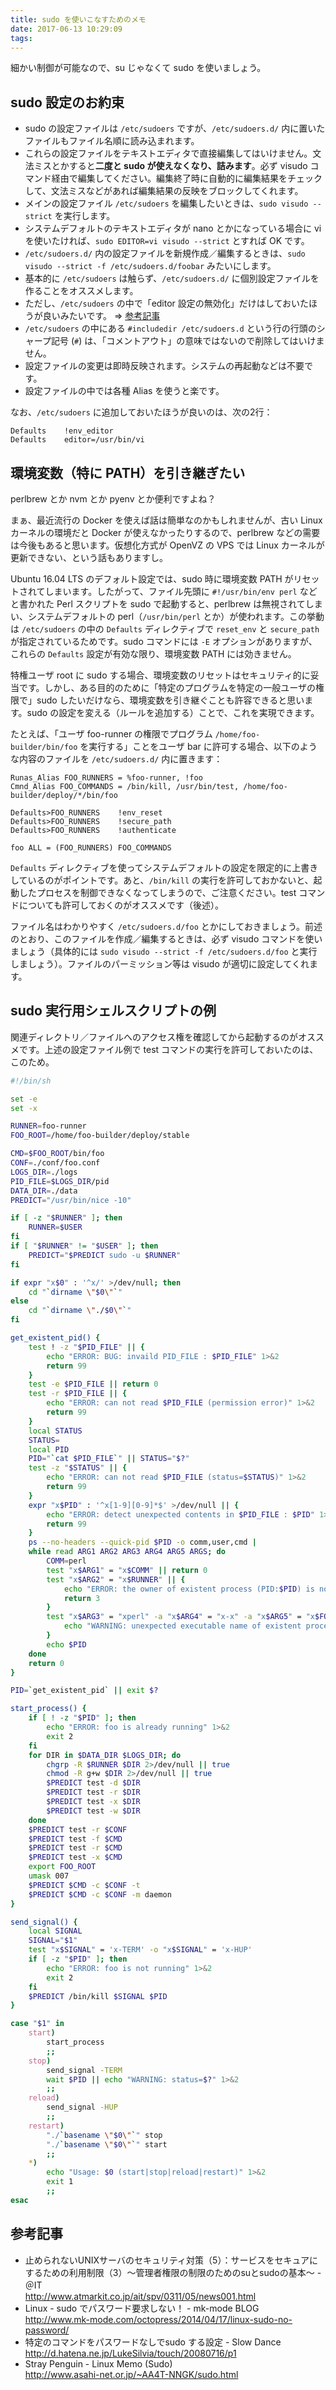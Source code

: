 ```yaml
---
title: sudo を使いこなすためのメモ
date: 2017-06-13 10:29:09
tags:
---
```


細かい制御が可能なので、su じゃなくて sudo を使いましょう。


## sudo 設定のお約束

- sudo の設定ファイルは `/etc/sudoers` ですが、`/etc/sudoers.d/` 内に置いたファイルもファイル名順に読み込まれます。
- これらの設定ファイルをテキストエディタで直接編集してはいけません。文法ミスとかすると**二度と sudo が使えなくなり、詰みます**。必ず visudo コマンド経由で編集してください。編集終了時に自動的に編集結果をチェックして、文法ミスなどがあれば編集結果の反映をブロックしてくれます。
- メインの設定ファイル `/etc/sudoers` を編集したいときは、`sudo visudo --strict` を実行します。
- システムデフォルトのテキストエディタが nano とかになっている場合に vi を使いたければ、`sudo EDITOR=vi visudo --strict` とすれば OK です。
- `/etc/sudoers.d/` 内の設定ファイルを新規作成／編集するときは、`sudo visudo --strict -f /etc/sudoers.d/foobar` みたいにします。
- 基本的に `/etc/sudoers` は触らず、`/etc/sudoers.d/` に個別設定ファイルを作ることをオススメします。
- ただし、`/etc/sudoers` の中で「editor 設定の無効化」だけはしておいたほうが良いみたいです。 ⇒ [参考記事](http://www.asahi-net.or.jp/~AA4T-NNGK/sudo.html#defaultsdef)
- `/etc/sudoers` の中にある `#includedir /etc/sudoers.d` という行の行頭のシャープ記号 (`#`) は、「コメントアウト」の意味ではないので削除してはいけません。
- 設定ファイルの変更は即時反映されます。システムの再起動などは不要です。
- 設定ファイルの中では各種 Alias を使うと楽です。

なお、`/etc/sudoers` に追加しておいたほうが良いのは、次の2行：

```
Defaults    !env_editor
Defaults    editor=/usr/bin/vi
```


## 環境変数（特に PATH）を引き継ぎたい

perlbrew とか nvm とか pyenv とか便利ですよね？

まぁ、最近流行の Docker を使えば話は簡単なのかもしれませんが、古い Linux カーネルの環境だと Docker が使えなかったりするので、perlbrew などの需要は今後もあると思います。仮想化方式が OpenVZ の VPS では Linux カーネルが更新できない、という話もありますし。

Ubuntu 16.04 LTS のデフォルト設定では、sudo 時に環境変数 PATH がリセットされてしまいます。したがって、ファイル先頭に `#!/usr/bin/env perl` などと書かれた Perl スクリプトを sudo で起動すると、perlbrew は無視されてしまい、システムデフォルトの perl（`/usr/bin/perl` とか）が使われます。この挙動は `/etc/sudoers` の中の `Defaults` ディレクティブで `reset_env` と `secure_path` が指定されているためです。sudo コマンドには `-E` オプションがありますが、これらの `Defaults` 設定が有効な限り、環境変数 PATH には効きません。

特権ユーザ root に sudo する場合、環境変数のリセットはセキュリティ的に妥当です。しかし、ある目的のために「特定のプログラムを特定の一般ユーザの権限で」sudo したいだけなら、環境変数を引き継ぐことも許容できると思います。sudo の設定を変える（ルールを追加する）ことで、これを実現できます。

たとえば、「ユーザ foo-runner の権限でプログラム `/home/foo-builder/bin/foo` を実行する」ことをユーザ bar に許可する場合、以下のような内容のファイルを `/etc/sudoers.d/` 内に置きます：

```
Runas_Alias FOO_RUNNERS = %foo-runner, !foo
Cmnd_Alias FOO_COMMANDS = /bin/kill, /usr/bin/test, /home/foo-builder/deploy/*/bin/foo

Defaults>FOO_RUNNERS    !env_reset
Defaults>FOO_RUNNERS    !secure_path
Defaults>FOO_RUNNERS    !authenticate

foo ALL = (FOO_RUNNERS) FOO_COMMANDS
```

`Defaults` ディレクティブを使ってシステムデフォルトの設定を限定的に上書きしているのがポイントです。あと、`/bin/kill` の実行を許可しておかないと、起動したプロセスを制御できなくなってしまうので、ご注意ください。test コマンドについても許可しておくのがオススメです（後述）。

ファイル名はわかりやすく `/etc/sudoers.d/foo` とかにしておきましょう。前述のとおり、このファイルを作成／編集するときは、必ず visudo コマンドを使いましょう（具体的には `sudo visudo --strict -f /etc/sudoers.d/foo` と実行しましょう）。ファイルのパーミッション等は visudo が適切に設定してくれます。


## sudo 実行用シェルスクリプトの例

関連ディレクトリ／ファイルへのアクセス権を確認してから起動するのがオススメです。上述の設定ファイル例で test コマンドの実行を許可しておいたのは、このため。

```bash
#!/bin/sh

set -e
set -x

RUNNER=foo-runner
FOO_ROOT=/home/foo-builder/deploy/stable

CMD=$FOO_ROOT/bin/foo
CONF=./conf/foo.conf
LOGS_DIR=./logs
PID_FILE=$LOGS_DIR/pid
DATA_DIR=./data
PREDICT="/usr/bin/nice -10"

if [ -z "$RUNNER" ]; then
    RUNNER=$USER
fi
if [ "$RUNNER" != "$USER" ]; then
    PREDICT="$PREDICT sudo -u $RUNNER"
fi

if expr "x$0" : '^x/' >/dev/null; then
    cd "`dirname \"$0\"`"
else
    cd "`dirname \"./$0\"`"
fi

get_existent_pid() {
    test ! -z "$PID_FILE" || {
        echo "ERROR: BUG: invaild PID_FILE : $PID_FILE" 1>&2
        return 99
    }
    test -e $PID_FILE || return 0
    test -r $PID_FILE || {
        echo "ERROR: can not read $PID_FILE (permission error)" 1>&2
        return 99
    }
    local STATUS
    STATUS=
    local PID
    PID="`cat $PID_FILE`" || STATUS="$?"
    test -z "$STATUS" || {
        echo "ERROR: can not read $PID_FILE (status=$STATUS)" 1>&2
        return 99
    }
    expr "x$PID" : '^x[1-9][0-9]*$' >/dev/null || {
        echo "ERROR: detect unexpected contents in $PID_FILE : $PID" 1>&2
        return 99
    }
    ps --no-headers --quick-pid $PID -o comm,user,cmd |
    while read ARG1 ARG2 ARG3 ARG4 ARG5 ARGS; do
        COMM=perl
        test "x$ARG1" = "x$COMM" || return 0
        test "x$ARG2" = "x$RUNNER" || {
            echo "ERROR: the owner of existent process (PID:$PID) is not $RUNNER : $ARG2" 1>&2
            return 3
        }
        test "x$ARG3" = "xperl" -a "x$ARG4" = "x-x" -a "x$ARG5" = "x$FOO_ROOT/share/foo/start_server" || {
            echo "WARNING: unexpected executable name of existent process (PID:$PID) : $ARG3 $ARG4 $ARG5" 1>&2
        }
        echo $PID
    done
    return 0
}

PID=`get_existent_pid` || exit $?

start_process() {
    if [ ! -z "$PID" ]; then
        echo "ERROR: foo is already running" 1>&2
        exit 2
    fi
    for DIR in $DATA_DIR $LOGS_DIR; do
        chgrp -R $RUNNER $DIR 2>/dev/null || true
        chmod -R g+w $DIR 2>/dev/null || true
        $PREDICT test -d $DIR
        $PREDICT test -r $DIR
        $PREDICT test -x $DIR
        $PREDICT test -w $DIR
    done
    $PREDICT test -r $CONF
    $PREDICT test -f $CMD
    $PREDICT test -r $CMD
    $PREDICT test -x $CMD
    export FOO_ROOT
    umask 007
    $PREDICT $CMD -c $CONF -t
    $PREDICT $CMD -c $CONF -m daemon
}

send_signal() {
    local SIGNAL
    SIGNAL="$1"
    test "x$SIGNAL" = 'x-TERM' -o "x$SIGNAL" = 'x-HUP'
    if [ -z "$PID" ]; then
        echo "ERROR: foo is not running" 1>&2
        exit 2
    fi
    $PREDICT /bin/kill $SIGNAL $PID
}

case "$1" in
    start)
        start_process
        ;;
    stop)
        send_signal -TERM
        wait $PID || echo "WARNING: status=$?" 1>&2
        ;;
    reload)
        send_signal -HUP
        ;;
    restart)
        "./`basename \"$0\"`" stop
        "./`basename \"$0\"`" start
        ;;
    *)
        echo "Usage: $0 (start|stop|reload|restart)" 1>&2
        exit 1
        ;;
esac
```


## 参考記事

- 止められないUNIXサーバのセキュリティ対策（5）：サービスをセキュアにするための利用制限（3）～管理者権限の制限のためのsuとsudoの基本～ - ＠IT   
  http://www.atmarkit.co.jp/ait/spv/0311/05/news001.html
- Linux - sudo でパスワード要求しない！ - mk-mode BLOG   
  http://www.mk-mode.com/octopress/2014/04/17/linux-sudo-no-password/
- 特定のコマンドをパスワードなしでsudo する設定 - Slow Dance   
  http://d.hatena.ne.jp/LukeSilvia/touch/20080716/p1
- Stray Penguin - Linux Memo (Sudo)   
  http://www.asahi-net.or.jp/~AA4T-NNGK/sudo.html
